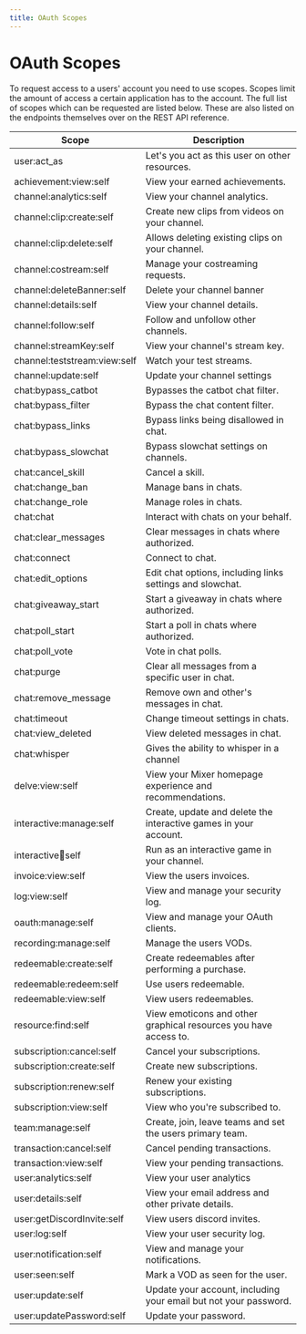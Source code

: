 ```yaml
---
title: OAuth Scopes
---
```


# OAuth Scopes

To request access to a users' account you need to use scopes. Scopes limit the amount of access a certain application has to the account. The full list of scopes which can be requested are listed below. These are also listed on the endpoints themselves over on the REST API reference.


| Scope                        | Description                                                      |
| ---------------------------- | ---------------------------------------------------------------- |
| user:act_as                  | Let's you act as this user on other resources.                   |
| achievement:view:self        | View your earned achievements.                                   |
| channel:analytics:self       | View your channel analytics.                                     |
| channel:clip:create:self     | Create new clips from videos on your channel.                    |
| channel:clip:delete:self     | Allows deleting existing clips on your channel.                  |
| channel:costream:self        | Manage your costreaming requests.                                |
| channel:deleteBanner:self    | Delete your channel banner                                       |
| channel:details:self         | View your channel details.                                       |
| channel:follow:self          | Follow and unfollow other channels.                              |
| channel:streamKey:self       | View your channel's stream key.                                  |
| channel:teststream:view:self | Watch your test streams.                                         |
| channel:update:self          | Update your channel settings                                     |
| chat:bypass_catbot           | Bypasses the catbot chat filter.                                 |
| chat:bypass_filter           | Bypass the chat content filter.                                  |
| chat:bypass_links            | Bypass links being disallowed in chat.                           |
| chat:bypass_slowchat         | Bypass slowchat settings on channels.                            |
| chat:cancel_skill            | Cancel a skill.                                                  |
| chat:change_ban              | Manage bans in chats.                                            |
| chat:change_role             | Manage roles in chats.                                           |
| chat:chat                    | Interact with chats on your behalf.                              |
| chat:clear_messages          | Clear messages in chats where authorized.                        |
| chat:connect                 | Connect to chat.                                                 |
| chat:edit_options            | Edit chat options, including links settings and slowchat.        |
| chat:giveaway_start          | Start a giveaway in chats where authorized.                      |
| chat:poll_start              | Start a poll in chats where authorized.                          |
| chat:poll_vote               | Vote in chat polls.                                              |
| chat:purge                   | Clear all messages from a specific user in chat.                 |
| chat:remove_message          | Remove own and other's messages in chat.                         |
| chat:timeout                 | Change timeout settings in chats.                                |
| chat:view_deleted            | View deleted messages in chat.                                   |
| chat:whisper                 | Gives the ability to whisper in a channel                        |
| delve:view:self              | View your Mixer homepage experience and recommendations.         |
| interactive:manage:self      | Create, update and delete the interactive games in your account. |
| interactive:robot:self       | Run as an interactive game in your channel.                      |
| invoice:view:self            | View the users invoices.                                         |
| log:view:self                | View and manage your security log.                               |
| oauth:manage:self            | View and manage your OAuth clients.                              |
| recording:manage:self        | Manage the users VODs.                                           |
| redeemable:create:self       | Create redeemables after performing a purchase.                  |
| redeemable:redeem:self       | Use users redeemable.                                            |
| redeemable:view:self         | View users redeemables.                                          |
| resource:find:self           | View emoticons and other graphical resources you have access to. |
| subscription:cancel:self     | Cancel your subscriptions.                                       |
| subscription:create:self     | Create new subscriptions.                                        |
| subscription:renew:self      | Renew your existing subscriptions.                               |
| subscription:view:self       | View who you're subscribed to.                                   |
| team:manage:self             | Create, join, leave teams and set the users primary team.        |
| transaction:cancel:self      | Cancel pending transactions.                                     |
| transaction:view:self        | View your pending transactions.                                  |
| user:analytics:self          | View your user analytics                                         |
| user:details:self            | View your email address and other private details.               |
| user:getDiscordInvite:self   | View users discord invites.                                      |
| user:log:self                | View your user security log.                                     |
| user:notification:self       | View and manage your notifications.                              |
| user:seen:self               | Mark a VOD as seen for the user.                                 |
| user:update:self             | Update your account, including your email but not your password. |
| user:updatePassword:self     | Update your password.                                            |

